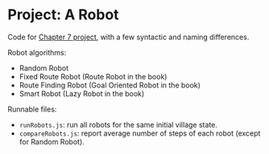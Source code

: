 # Project: A Robot

Code for [Chapter 7 project](https://eloquentjavascript.net/07_robot.html), with a few syntactic and naming differences.

Robot algorithms:
- Random Robot
- Fixed Route Robot (Route Robot in the book)
- Route Finding Robot (Goal Oriented Robot in the book)
- Smart Robot (Lazy Robot in the book)

Runnable files:
- `runRobots.js`: run all robots for the same initial village state.
- `compareRobots.js`: report average number of steps of each robot (except for Random Robot).
